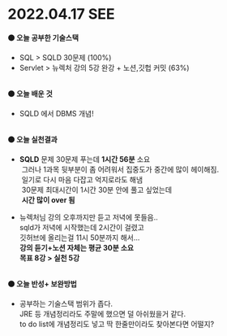 
# 2022.04.17 SEE

**🟠 오늘 공부한 기술스택**   

- SQL  > SQLD 30문제 (100%)    
- Servlet  > 뉴렉처 강의 5강 완강 + 노션,깃헙 커밋  (63%)
<br><br>

**🟠 오늘 배운 것**  

- SQLD 에서 DBMS 개념!
<br><br>

**🟠 오늘 실천결과**   

- **SQLD** 문제 30문제 푸는데 **1시간 56분** 소요   
&nbsp;그러나 1과목 뒷부분이 좀 어려워서 집중도가 중간에 많이 헤이해짐.  
&nbsp;일기로 다시 마음 다잡고 억지로라도 해냄    
&nbsp;30문제 최대시간이 1시간 30분 안에 풀고 싶었는데  
&nbsp;**시간 많이 over 됨**
    
- 뉴렉처님 강의 오후까지만 듣고 저녁에 못들음..  
sqld가 저녁에 시작했는데 2시간이 걸렸고   
깃허브에 올리는걸 11시 50분까지 해서...    
**강의 듣기+노션 자체는 평균 30분 소요**    
**목표 8강 > 실천 5강**
<br><br>

**🟠 오늘 반성+ 보완방법**

- 공부하는 기술스택 범위가 좁다.  
JRE 등 개념정리라도 주말에 했으면 덜 아쉬웠을거 같다.  
to do list에 개념정리도 넣고 딱 한줄만이라도 찾아본다면 어떨지?
<br><br>
